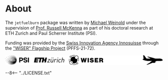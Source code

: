 # About

The `jetfuelburn` package was written by [Michael Weinold](https://github.com/michaelweinold?tab=repositories) under the supervision of [Prof. Russell McKenna](https://esc.ethz.ch/people/person-detail.mckenna.html) as part of his doctoral research at ETH Zurich and Paul Scherrer Institute (PSI).

Funding was provided by the [Swiss Innovation Agency Innosuisse](https://innosuisse.admin.ch) through the ["WISER" Flagship Project](https://wiser-climate.com) (PFFS-21-72).

![PSI ETHZ WISER Logo](_static/logo/logo_black_PSI_ETHZ_WISER.svg)

--8<-- "../LICENSE.txt"
